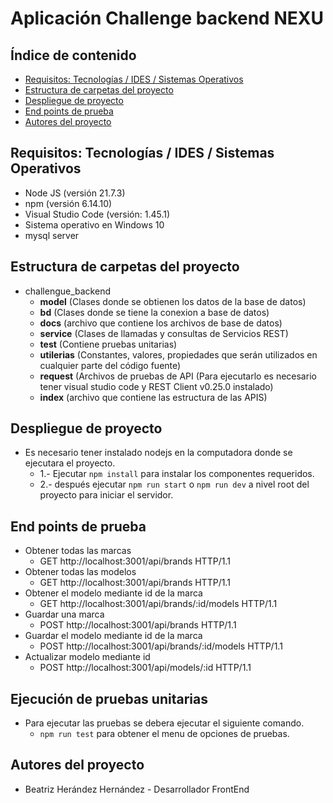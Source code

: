 # Aplicación Challenge backend NEXU

## Índice de contenido

- [Requisitos: Tecnologías / IDES / Sistemas Operativos](#requisitos-tecnologías-ides-sistemas-operativos)
- [Estructura de carpetas del proyecto](#estructura-de-carpetas-del-proyecto)
- [Despliegue de proyecto](#despliegue-de-proyecto)
- [End points de prueba](#end-point-de-pruebas)
- [Autores del proyecto](#autores-del-proyecto)


## Requisitos: Tecnologías / IDES / Sistemas Operativos

- Node JS (versión 21.7.3)
- npm (versión 6.14.10)
- Visual Studio Code (versión: 1.45.1)
- Sistema operativo en Windows 10
- mysql server

## Estructura de carpetas del proyecto

- challengue_backend
    -	**model** (Clases donde se obtienen los datos de la base de datos)
    -	**bd** (Clases donde se tiene la conexion a base de datos)
    -	**docs** (archivo que contiene los archivos de base de datos)
    -	**service** (Clases de llamadas y consultas de Servicios REST)
    -	**test** (Contiene pruebas unitarias)
    -	**utilerias** (Constantes, valores, propiedades que serán utilizados en cualquier parte del código fuente)
    -	**request** (Archivos de pruebas de API (Para ejecutarlo es necesario tener visual studio code y REST Client v0.25.0 instalado)
    - **index** (archivo que contiene las estructura de las APIS)


## Despliegue de proyecto

- Es necesario tener instalado nodejs en la computadora donde se ejecutara el proyecto.
    - 1.- Ejecutar `npm install` para instalar los componentes requeridos.
    - 2.- después ejecutar `npm run start` o `npm run dev` a nivel root del proyecto para iniciar el servidor.

## End points de prueba

- Obtener todas las marcas
   - GET http://localhost:3001/api/brands  HTTP/1.1
- Obtener todas las modelos
   - GET http://localhost:3001/api/brands  HTTP/1.1
- Obtener el modelo mediante id de la marca
   - GET http://localhost:3001/api/brands/:id/models HTTP/1.1
- Guardar una marca
   - POST http://localhost:3001/api/brands HTTP/1.1
 - Guardar el modelo mediante id de la marca
   - POST http://localhost:3001/api/brands/:id/models HTTP/1.1
 - Actualizar modelo mediante id
   - POST http://localhost:3001/api/models/:id HTTP/1.1

## Ejecución de pruebas unitarias

- Para ejecutar las pruebas se debera ejecutar el siguiente comando.
  - `npm run test` para obtener el menu de opciones de pruebas.



## Autores del proyecto

- Beatriz Herández Hernández - Desarrollador FrontEnd
 
